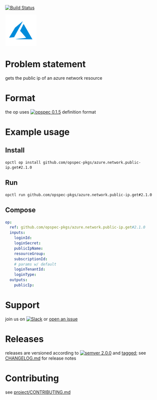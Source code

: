 [![Build Status](https://travis-ci.org/opspec-pkgs/azure.network.public-ip.get.svg?branch=master)](https://travis-ci.org/opspec-pkgs/azure.network.public-ip.get)

<img src="icon.svg" alt="icon" height="100px">

# Problem statement

gets the public ip of an azure network resource

# Format

the op uses [![opspec 0.1.5](https://img.shields.io/badge/opspec-0.1.5-brightgreen.svg?colorA=6b6b6b&colorB=fc16be)](https://opspec.io/0.1.5) definition format

# Example usage

## Install

```shell
opctl op install github.com/opspec-pkgs/azure.network.public-ip.get#2.1.0
```

## Run

```
opctl run github.com/opspec-pkgs/azure.network.public-ip.get#2.1.0
```

## Compose

```yaml
op:
  ref: github.com/opspec-pkgs/azure.network.public-ip.get#2.1.0
  inputs:
    loginId:
    loginSecret:
    publicIpName:
    resourceGroup:
    subscriptionId:
    # params w/ default
    loginTenantId:
    loginType:
  outputs:
    publicIp:
```

# Support

join us on
[![Slack](https://opctl-slackin.herokuapp.com/badge.svg)](https://opctl-slackin.herokuapp.com/)
or
[open an issue](https://github.com/opspec-pkgs/azure.network.public-ip.get/issues)

# Releases

releases are versioned according to
[![semver 2.0.0](https://img.shields.io/badge/semver-2.0.0-brightgreen.svg)](http://semver.org/spec/v2.0.0.html)
and [tagged](https://git-scm.com/book/en/v2/Git-Basics-Tagging); see
[CHANGELOG.md](CHANGELOG.md) for release notes

# Contributing

see
[project/CONTRIBUTING.md](https://github.com/opspec-pkgs/project/blob/master/CONTRIBUTING.md)

